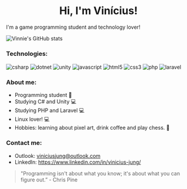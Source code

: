 <h1 align="center">Hi, I'm Vinícius!</h1>

I'm a game programming student and technology lover!

![Vinnie's GitHub stats](https://github-readme-stats.vercel.app/api?username=Vinnie-Jung&show_icons=true&theme=chartreuse-dark)

### Technologies:
<div style="display: inline_block">
  <img align="center" alt="csharp" src="https://img.shields.io/badge/C%23-239120?style=for-the-badge&logo=c-sharp&logoColor=white" />
  <img align="center" alt="dotnet" src="https://img.shields.io/badge/.NET-5C2D91?style=for-the-badge&logo=.net&logoColor=white" />
  <img align="center" alt="unity" src="https://img.shields.io/badge/Unity-100000?style=for-the-badge&logo=unity&logoColor=white" />
  <img align="center" alt="javascript" src="https://img.shields.io/badge/JavaScript-F7DF1E?style=for-the-badge&logo=javascript&logoColor=black" />
  <img align="center" alt="html5" src="https://img.shields.io/badge/HTML5-E34F26?style=for-the-badge&logo=html5&logoColor=white" />
  <img align="center" alt="css3" src="https://img.shields.io/badge/CSS3-1572B6?style=for-the-badge&logo=css3&logoColor=white" />
  <img align="center" alt="php" src="https://img.shields.io/badge/PHP-777BB4?style=for-the-badge&logo=php&logoColor=white">
  <img align="center" alt="laravel" src="https://img.shields.io/badge/Laravel-FF2D20?style=for-the-badge&logo=laravel&logoColor=white">
</div>
 
 
### About me:
- Programming student 💪
- Studying C# and Unity 💻
- Studying PHP and Laravel 💻
- Linux lover! 💻
- Hobbies: learning about pixel art, drink coffee and play chess. 🎨

### Contact me:
- Outlook: viniciusjung@outlook.com
- LinkedIn: https://www.linkedin.com/in/vinicius-jung/


>"Programming isn't about what you know; it's about what you can figure out.” - Chris Pine
